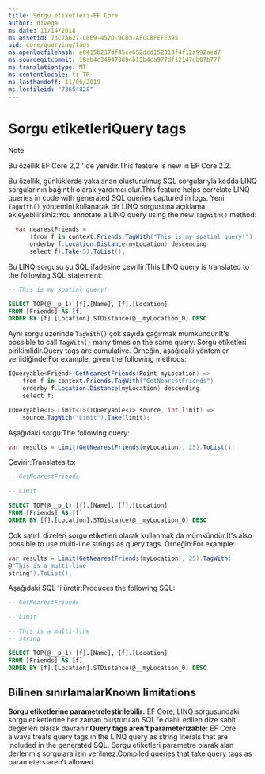 ```yaml
---
title: Sorgu etiketleri-EF Core
author: divega
ms.date: 11/14/2018
ms.assetid: 73C7A627-C8E9-452D-9CD5-AFCC8FEFE395
uid: core/querying/tags
ms.openlocfilehash: e8415b237df45ce652dcd152013f4f12a992aed7
ms.sourcegitcommit: 18ab4c349473d94b15b4ca977df12147db07b77f
ms.translationtype: MT
ms.contentlocale: tr-TR
ms.lasthandoff: 11/06/2019
ms.locfileid: "73654828"
---
```

# <a name="query-tags"></a><span data-ttu-id="4364c-102">Sorgu etiketleri</span><span class="sxs-lookup"><span data-stu-id="4364c-102">Query tags</span></span>

> [!NOTE]
> <span data-ttu-id="4364c-103">Bu özellik EF Core 2,2 ' de yenidir.</span><span class="sxs-lookup"><span data-stu-id="4364c-103">This feature is new in EF Core 2.2.</span></span>

<span data-ttu-id="4364c-104">Bu özellik, günlüklerde yakalanan oluşturulmuş SQL sorgularıyla kodda LINQ sorgularının bağıntılı olarak yardımcı olur.</span><span class="sxs-lookup"><span data-stu-id="4364c-104">This feature helps correlate LINQ queries in code with generated SQL queries captured in logs.</span></span>
<span data-ttu-id="4364c-105">Yeni `TagWith()` yöntemini kullanarak bir LINQ sorgusuna açıklama ekleyebilirsiniz:</span><span class="sxs-lookup"><span data-stu-id="4364c-105">You annotate a LINQ query using the new `TagWith()` method:</span></span>

``` csharp
  var nearestFriends =
      (from f in context.Friends.TagWith("This is my spatial query!")
      orderby f.Location.Distance(myLocation) descending
      select f).Take(5).ToList();
```

<span data-ttu-id="4364c-106">Bu LINQ sorgusu şu SQL ifadesine çevrilir:</span><span class="sxs-lookup"><span data-stu-id="4364c-106">This LINQ query is translated to the following SQL statement:</span></span>

``` sql
-- This is my spatial query!

SELECT TOP(@__p_1) [f].[Name], [f].[Location]
FROM [Friends] AS [f]
ORDER BY [f].[Location].STDistance(@__myLocation_0) DESC
```

<span data-ttu-id="4364c-107">Aynı sorgu üzerinde `TagWith()` çok sayıda çağırmak mümkündür.</span><span class="sxs-lookup"><span data-stu-id="4364c-107">It's possible to call `TagWith()` many times on the same query.</span></span>
<span data-ttu-id="4364c-108">Sorgu etiketleri birikimlidir.</span><span class="sxs-lookup"><span data-stu-id="4364c-108">Query tags are cumulative.</span></span>
<span data-ttu-id="4364c-109">Örneğin, aşağıdaki yöntemler verildiğinde:</span><span class="sxs-lookup"><span data-stu-id="4364c-109">For example, given the following methods:</span></span>

``` csharp
IQueryable<Friend> GetNearestFriends(Point myLocation) =>
    from f in context.Friends.TagWith("GetNearestFriends")
    orderby f.Location.Distance(myLocation) descending
    select f;

IQueryable<T> Limit<T>(IQueryable<T> source, int limit) =>
    source.TagWith("Limit").Take(limit);
```

<span data-ttu-id="4364c-110">Aşağıdaki sorgu:</span><span class="sxs-lookup"><span data-stu-id="4364c-110">The following query:</span></span>

``` csharp
var results = Limit(GetNearestFriends(myLocation), 25).ToList();
```

<span data-ttu-id="4364c-111">Çevirir:</span><span class="sxs-lookup"><span data-stu-id="4364c-111">Translates to:</span></span>

``` sql
-- GetNearestFriends

-- Limit

SELECT TOP(@__p_1) [f].[Name], [f].[Location]
FROM [Friends] AS [f]
ORDER BY [f].[Location].STDistance(@__myLocation_0) DESC
```

<span data-ttu-id="4364c-112">Çok satırlı dizeleri sorgu etiketleri olarak kullanmak da mümkündür.</span><span class="sxs-lookup"><span data-stu-id="4364c-112">It's also possible to use multi-line strings as query tags.</span></span>
<span data-ttu-id="4364c-113">Örneğin:</span><span class="sxs-lookup"><span data-stu-id="4364c-113">For example:</span></span>

``` csharp
var results = Limit(GetNearestFriends(myLocation), 25).TagWith(
@"This is a multi-line
string").ToList();
```

<span data-ttu-id="4364c-114">Aşağıdaki SQL 'i üretir:</span><span class="sxs-lookup"><span data-stu-id="4364c-114">Produces the following SQL:</span></span>

``` sql
-- GetNearestFriends

-- Limit

-- This is a multi-line
-- string

SELECT TOP(@__p_1) [f].[Name], [f].[Location]
FROM [Friends] AS [f]
ORDER BY [f].[Location].STDistance(@__myLocation_0) DESC
```

## <a name="known-limitations"></a><span data-ttu-id="4364c-115">Bilinen sınırlamalar</span><span class="sxs-lookup"><span data-stu-id="4364c-115">Known limitations</span></span>

<span data-ttu-id="4364c-116">**Sorgu etiketlerine parametreleştirilebilir:** EF Core, LINQ sorgusundaki sorgu etiketlerine her zaman oluşturulan SQL 'e dahil edilen dize sabit değerleri olarak davranır.</span><span class="sxs-lookup"><span data-stu-id="4364c-116">**Query tags aren't parameterizable:** EF Core always treats query tags in the LINQ query as string literals that are included in the generated SQL.</span></span>
<span data-ttu-id="4364c-117">Sorgu etiketleri parametre olarak alan derlenmiş sorgulara izin verilmez.</span><span class="sxs-lookup"><span data-stu-id="4364c-117">Compiled queries that take query tags as parameters aren't allowed.</span></span>
